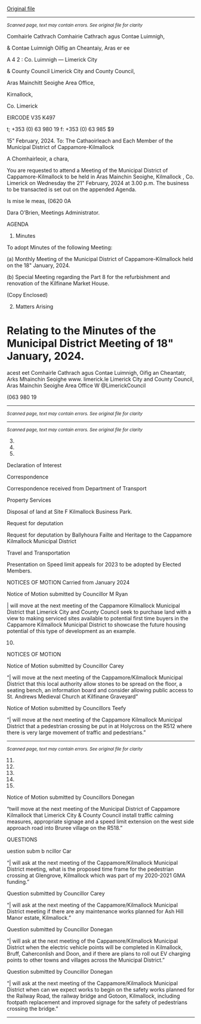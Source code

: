 [Original file](https://www.limerick.ie/sites/default/files/media/documents/2024-02/01-agenda-meeting-of-the-municipal-district-of-cappamore-kilmallock-21st-february-2024_0.pdf)

---
*<small>Scanned page, text may contain errors. See original file for clarity</small>*  

Comhairle Cathrach Comhairie Cathrach agus Contae Luimnigh,

& Contae Luimnigh Oilfig an Cheantaiy, Aras er ee

A 4 2 : Co. Luimnigh
— Limerick City

& County Council Limerick City and County Council,

Aras Mainchitt Seoighe Area Office,

Kirnallock,

Co. Limerick

EIRCODE V35 K497

t; +353 (0) 63 980 19
f: +353 (0) 63 985 $9

15" February, 2024.
To: The Cathaoirleach and Each Member of the Municipal District of Cappamore-Kilmallock

A Chomhairleoir, a chara,

You are requested to attend a Meeting of the Municipal District of Cappamore-Kilmallock to be
held in Aras Mainchin Seoighe, Kilmallock , Co. Limerick on Wednesday the 21" February, 2024 at
3.00 p.m. The business to be transacted is set out on the appended Agenda.

Is mise le meas,
(0620 0A

Dara O’Brien,
Meetings Administrator.

AGENDA

1. Minutes

To adopt Minutes of the following Meeting:

(a) Monthly Meeting of the Municipal District of Cappamore-Kilmallock held on the 18"
January, 2024.

(b) Special Meeting regarding the Part 8 for the refurbishment and renovation of the
Kilfinane Market House.

(Copy Enclosed)

2. Matters Arising

Relating to the Minutes of the Municipal District Meeting of 18" January, 2024.
=

acest eet
Comhairle Cathrach agus Contae Luimnigh, Oifig an Cheantatr, Arks Mhainchin Seoighe www. limerick.le
Limerick City and County Council, Aras Mainchin Seoighe Area Office W @LimerickCouncil

(063 980 19


---
*<small>Scanned page, text may contain errors. See original file for clarity</small>*  



---
*<small>Scanned page, text may contain errors. See original file for clarity</small>*  

3.

4.

7.

Declaration of Interest

Correspondence

Correspondence received from Department of Transport

Property Services

Disposal of land at Site F Kilmallock Business Park.

Request for deputation

Request for deputation by Ballyhoura Failte and Heritage to the Cappamore Kilmallock
Municipal District

Travel and Transportation

Presentation on Speed limit appeals for 2023 to be adopted by Elected Members.

NOTICES OF MOTION
Carried from January 2024

Notice of Motion submitted by Councillor M Ryan

| will move at the next meeting of the Cappamore Kilmallock Municipal District that Limerick City
and County Council seek to purchase land with a view to making serviced sites available to
potential first time buyers in the Cappamore Kilmallock Municipal District to showcase the future
housing potential of this type of development as an example.

10.

NOTICES OF MOTION

Notice of Motion submitted by Councillor Carey

“| will move at the next meeting of the Cappamore/Kilmallock Municipal District that this
local authority allow stones to be spread on the floor, a seating bench, an information board
and consider allowing public access to St. Andrews Medieval Church at Kilfinane Graveyard”

Notice of Motion submitted by Councillors Teefy

“| will move at the next meeting of the Cappamore Kilmallock Municipal District that a
pedestrian crossing be put in at Holycross on the R512 where there is very large movement of
traffic and pedestrians.”


---
*<small>Scanned page, text may contain errors. See original file for clarity</small>*  

11.

12.

13.

14.

15.

Notice of Motion submitted by Councillors Donegan

“twill move at the next meeting of the Municipal District of Cappamore Kilmallock that
Limerick City & County Council install traffic calming measures, appropriate signage and a
speed limit extension on the west side approach road into Bruree village on the R518.”

QUESTIONS

uestion subm b ncillor Car

“| will ask at the next meeting of the Cappamore/Kilmallock Municipal District meeting, what
is the proposed time frame for the pedestrian crossing at Glengrove, Kilmallock which was
part of my 2020-2021 GMA funding.”

Question submitted by Councillor Carey

“| will ask at the next meeting of the Cappamore/Kilmallock Municipal District meeting if
there are any maintenance works planned for Ash Hill Manor estate, Kilmallock.”

Question submitted by Councillor Donegan

“| will ask at the next meeting of the Cappamore/Kilmallock Municipal District when the
electric vehicle points will be completed in Kilmallock, Bruff, Caherconlish and Doon, and if
there are plans to roll out EV charging points to other towns and villages across the Municipal
District.”

Question submitted by Councillor Donegan

“| will ask at the next meeting of the Cappamore/Kilmallock Municipal District when can we
expect works to begin on the safety works planned for the Railway Road, the railway bridge
and Gotoon, Kilmallock, including footpath replacement and improved signage for the safety
of pedestrians crossing the bridge.”


---
